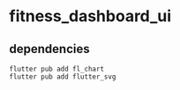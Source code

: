# fitness_dashboard_ui

## dependencies

```
flutter pub add fl_chart
flutter pub add flutter_svg
```
